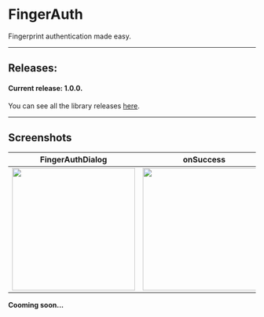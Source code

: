 # FingerAuth
Fingerprint authentication made easy.

---

## Releases:

#### Current release: 1.0.0.

You can see all the library releases [here](https://github.com/marcoscgdev/FingerAuth/releases).

---

## Screenshots

|FingerAuthDialog|onSuccess|onFailure|
|:------:|:------:|:------:|
|<img src="https://raw.githubusercontent.com/marcoscgdev/FingerAuth/master/screenshots/1.jpg" width="250">|<img src="https://raw.githubusercontent.com/marcoscgdev/FingerAuth/master/screenshots/2.jpg" width="250">|<img src="https://raw.githubusercontent.com/marcoscgdev/FingerAuth/master/screenshots/3.jpg" width="250">|

**Cooming soon...**
